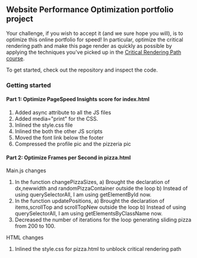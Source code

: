 ## Website Performance Optimization portfolio project

Your challenge, if you wish to accept it (and we sure hope you will), is to optimize this online portfolio for speed! In particular, optimize the critical rendering path and make this page render as quickly as possible by applying the techniques you've picked up in the [Critical Rendering Path course](https://www.udacity.com/course/ud884).

To get started, check out the repository and inspect the code.

### Getting started

#### Part 1: Optimize PageSpeed Insights score for index.html

1) Added async attribute to all the JS files
2) Added media="print" for the CSS.
3) Inlined the style.css file
4) Inlined the both the other JS scripts
5) Moved the font link below the footer
6) Compressed the profile pic and the pizzeria pic


#### Part 2: Optimize Frames per Second in pizza.html

Main.js changes
1) In the function changePizzaSizes,
    a) Brought the declaration of dx,newwidth and randomPizzaContainer outside the loop
    b) Instead of using querySelectorAll, I am using getElementById now.
2) In the function updatePositions,
    a) Brought the declaration of items,scrollTop and scrollTopNew outside the loop
    b) Instead of using querySelectorAll, I am using getElementsByClassName now.
3) Decreased the number of iterations for the loop generating sliding pizza from 200 to 100.

HTML changes
1) Inlined the style.css for pizza.html to unblock critical rendering path






